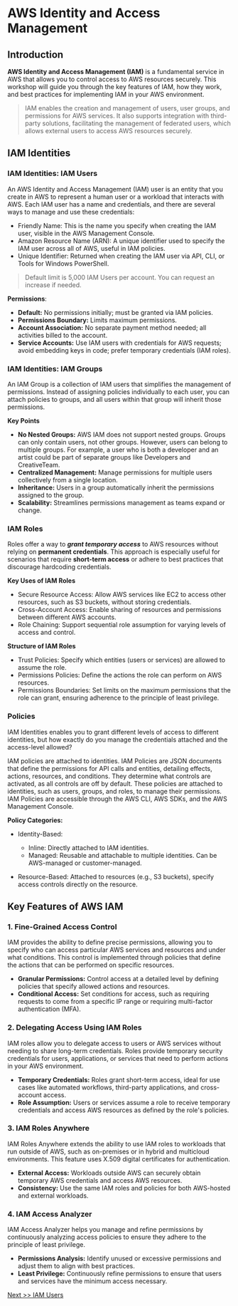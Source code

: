 # **AWS Identity and Access Management**

## **Introduction**

**AWS Identity and Access Management (IAM)** is a fundamental service in AWS that allows you to control access to AWS resources securely. This workshop will guide you through the key features of IAM, how they work, and best practices for implementing IAM in your AWS environment.

>IAM enables the creation and management of users, user groups, and permissions for AWS services. It also supports integration with third-party solutions, facilitating the management of federated users, which allows external users to access AWS resources securely.

## **IAM Identities**

### IAM Identities: IAM Users

An AWS Identity and Access Management (IAM) user is an entity that you create in AWS to represent a human user or a workload that interacts with AWS. Each IAM user has a name and credentials, and there are several ways to manage and use these credentials:

- Friendly Name: This is the name you specify when creating the IAM user, visible in the AWS Management Console.  
- Amazon Resource Name (ARN): A unique identifier used to specify the IAM user across all of AWS, useful in IAM policies.  
- Unique Identifier: Returned when creating the IAM user via API, CLI, or Tools for Windows PowerShell. 

>Default limit is 5,000 IAM Users per account. You can request an increase if needed.  

**Permissions**:

* **Default:** No permissions initially; must be granted via IAM policies.  
* **Permissions Boundary:** Limits maximum permissions.  
* **Account Association:** No separate payment method needed; all activities billed to the account.  
* **Service Accounts:** Use IAM users with credentials for AWS requests; avoid embedding keys in code; prefer temporary credentials (IAM roles).

### IAM Identities: IAM Groups

An IAM Group is a collection of IAM users that simplifies the management of permissions. Instead of assigning policies individually to each user, you can attach policies to groups, and all users within that group will inherit those permissions.

**Key Points**

* **No Nested Groups:** AWS IAM does not support nested groups. Groups can only contain users, not other groups. However, users can belong to multiple groups. For example, a user who is both a developer and an artist could be part of separate groups like Developers and CreativeTeam.  
* **Centralized Management:** Manage permissions for multiple users collectively from a single location.  
* **Inheritance:** Users in a group automatically inherit the permissions assigned to the group.  
* **Scalability:** Streamlines permissions management as teams expand or change.

### IAM Roles

Roles offer a way to _**grant temporary access**_ to AWS resources without relying on **permanent credentials**. This approach is especially useful for scenarios that require **short-term access** or adhere to best practices that discourage hardcoding credentials.

**Key Uses of IAM Roles**

- Secure Resource Access: Allow AWS services like EC2 to access other resources, such as S3 buckets, without storing credentials.  
- Cross-Account Access: Enable sharing of resources and permissions between different AWS accounts.  
- Role Chaining: Support sequential role assumption for varying levels of access and control.


**Structure of IAM Roles**

- Trust Policies: Specify which entities (users or services) are allowed to assume the role.  
- Permissions Policies: Define the actions the role can perform on AWS resources.  
- Permissions Boundaries: Set limits on the maximum permissions that the role can grant, ensuring adherence to the principle of least privilege.

### Policies

IAM Identities enables you to grant different levels of access to different identities, but how exactly do you manage the credentials attached and the access-level allowed? 

IAM policies are attached to identities. IAM Policies are JSON documents that define the permissions for API calls and entities, detailing effects, actions, resources, and conditions. They determine what controls are activated, as all controls are off by default. These policies are attached to identities, such as users, groups, and roles, to manage their permissions. IAM Policies are accessible through the AWS CLI, AWS SDKs, and the AWS Management Console.

**Policy Categories:**

- Identity-Based:

  - Inline: Directly attached to IAM identities.  
  - Managed: Reusable and attachable to multiple identities. Can be AWS-managed or customer-managed.

- Resource-Based: Attached to resources (e.g., S3 buckets), specify access controls directly on the resource.

## **Key Features of AWS IAM**

### **1. Fine-Grained Access Control**

IAM provides the ability to define precise permissions, allowing you to specify who can access particular AWS services and resources and under what conditions. This control is implemented through policies that define the actions that can be performed on specific resources.

* **Granular Permissions:** Control access at a detailed level by defining policies that specify allowed actions and resources.  
* **Conditional Access:** Set conditions for access, such as requiring requests to come from a specific IP range or requiring multi-factor authentication (MFA).

### **2. Delegating Access Using IAM Roles**

IAM roles allow you to delegate access to users or AWS services without needing to share long-term credentials. Roles provide temporary security credentials for users, applications, or services that need to perform actions in your AWS environment.

* **Temporary Credentials:** Roles grant short-term access, ideal for use cases like automated workflows, third-party applications, and cross-account access.  
* **Role Assumption:** Users or services assume a role to receive temporary credentials and access AWS resources as defined by the role's policies.

### **3. IAM Roles Anywhere**

IAM Roles Anywhere extends the ability to use IAM roles to workloads that run outside of AWS, such as on-premises or in hybrid and multicloud environments. This feature uses X.509 digital certificates for authentication.

* **External Access:** Workloads outside AWS can securely obtain temporary AWS credentials and access AWS resources.  
* **Consistency:** Use the same IAM roles and policies for both AWS-hosted and external workloads.

### **4. IAM Access Analyzer**

IAM Access Analyzer helps you manage and refine permissions by continuously analyzing access policies to ensure they adhere to the principle of least privilege.

* **Permissions Analysis:** Identify unused or excessive permissions and adjust them to align with best practices.  
* **Least Privilege:** Continuously refine permissions to ensure that users and services have the minimum access necessary.

[Next >> IAM Users](06%20-%20IAM%20Users%20and%20ARNs.md)
